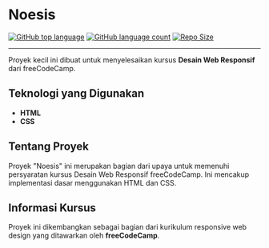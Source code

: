 # Noesis

[![GitHub top language](https://img.shields.io/github/languages/top/keinan21/noesis?style=for-the-badge)](https://github.com/keinan21/noesis)
[![GitHub language count](https://img.shields.io/github/languages/count/keinan21/noesis?style=for-the-badge)](https://github.com/keinan21/noesis)
[![Repo Size](https://img.shields.io/github/repo-size/keinan21/noesis?style=for-the-badge)](https://github.com/keinan21/noesis)

---

Proyek kecil ini dibuat untuk menyelesaikan kursus **Desain Web Responsif** dari freeCodeCamp.

## Teknologi yang Digunakan

* **HTML**
* **CSS**

## Tentang Proyek

Proyek "Noesis" ini merupakan bagian dari upaya untuk memenuhi persyaratan kursus Desain Web Responsif freeCodeCamp. Ini mencakup implementasi dasar menggunakan HTML dan CSS.

## Informasi Kursus

Proyek ini dikembangkan sebagai bagian dari kurikulum responsive web design yang ditawarkan oleh **freeCodeCamp**.
